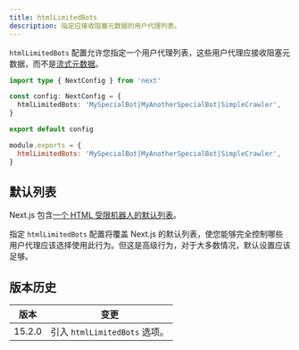 ```yaml
---
title: htmlLimitedBots
description: 指定应接收阻塞元数据的用户代理列表。
---
```


`htmlLimitedBots` 配置允许您指定一个用户代理列表，这些用户代理应接收阻塞元数据，而不是[流式元数据](/docs/app/api-reference/functions/generate-metadata#streaming-metadata)。

```ts filename="next.config.ts" switcher
import type { NextConfig } from 'next'

const config: NextConfig = {
  htmlLimitedBots: 'MySpecialBot|MyAnotherSpecialBot|SimpleCrawler',
}

export default config
```

```js filename="next.config.js" switcher
module.exports = {
  htmlLimitedBots: 'MySpecialBot|MyAnotherSpecialBot|SimpleCrawler',
}
```

## 默认列表

Next.js 包含[一个 HTML 受限机器人的默认列表](https://github.com/vercel/next.js/blob/canary/packages/next/src/shared/lib/router/utils/html-bots.ts)。

指定 `htmlLimitedBots` 配置将覆盖 Next.js 的默认列表，使您能够完全控制哪些用户代理应该选择使用此行为。但这是高级行为，对于大多数情况，默认设置应该足够。

## 版本历史

| 版本   | 变更                          |
| ------ | ----------------------------- |
| 15.2.0 | 引入 `htmlLimitedBots` 选项。 |

